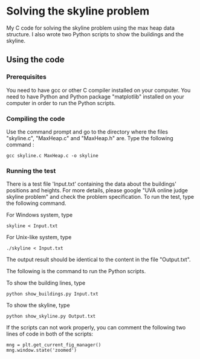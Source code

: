 # Solving the skyline problem

My C code for solving the skyline problem using the max heap data structure. I also wrote two Python scripts
to show the buildings and the skyline.

## Using the code

### Prerequisites

You need to have gcc or other C compiler installed on your computer.
You need to have Python and Python package "matplotlib" installed on your computer in order to run the Python scripts.

### Compiling the code

Use the command prompt and go to the directory where the files "skyline.c", "MaxHeap.c" and "MaxHeap.h" are.
Type the following command :

```
gcc skyline.c MaxHeap.c -o skyline
```
### Running the test

There is a test file 'Input.txt' containing the data about the buildings' positions and heights.
For more details, please google "UVA online judge skyline problem" and check the problem specification.
To run the test, type the following command.

For Windows system, type
```
skyline < Input.txt
```

For Unix-like system, type
```
./skyline < Input.txt
```

The output result should be identical to the content in the file "Output.txt".

The following is the command to run the Python scripts.

To show the building lines, type

```
python show_buildings.py Input.txt
```

To show the skyline, type

```
python show_skyline.py Output.txt
```

If the scripts can not work properly, you can comment the following two lines of code in both of the scripts:
```
mng = plt.get_current_fig_manager()
mng.window.state('zoomed')
```
